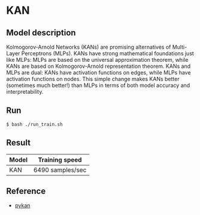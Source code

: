# KAN

## Model description
Kolmogorov-Arnold Networks (KANs) are promising alternatives of Multi-Layer Perceptrons (MLPs). KANs have strong mathematical foundations just like MLPs: MLPs are based on the universal approximation theorem, while KANs are based on Kolmogorov-Arnold representation theorem. KANs and MLPs are dual: KANs have activation functions on edges, while MLPs have activation functions on nodes. This simple change makes KANs better (sometimes much better!) than MLPs in terms of both model accuracy and interpretability. 


## Run
```shell
$ bash ./run_train.sh

```

## Result
| Model       | Training speed   |
|-------------|------------------|
| KAN         | 6490 samples/sec |


## Reference

- [pykan](https://github.com/KindXiaoming/pykan)

